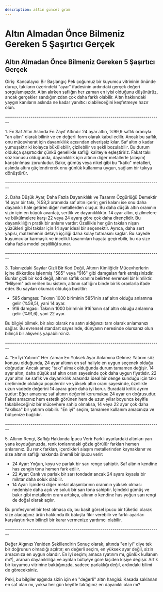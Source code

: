 ```yaml
---
description: altın güncel gram
---
```


# Altın Almadan Önce Bilmeniz Gereken 5 Şaşırtıcı Gerçek

## Altın Almadan Önce Bilmeniz Gereken 5 Şaşırtıcı Gerçek

Giriş: Kancalayıcı Bir Başlangıç Pek çoğumuz bir kuyumcu vitrininin önünde durup, takıların üzerindeki "ayar" ifadesinin ardındaki gerçek değeri sorgulamışızdır. Altın alırken saflığın her zaman en iyisi olduğunu düşünürüz, ancak gerçekler sandığımızdan çok daha farklı olabilir. Altın hakkındaki yaygın kanıların aslında ne kadar yanıltıcı olabileceğini keşfetmeye hazır olun.

\--------------------------------------------------------------------------------

1\. En Saf Altın Aslında En Zayıf Altındır 24 ayar altın, %99,9 saflık oranıyla "arı altın" olarak bilinir ve en değerli form olarak kabul edilir. Ancak bu saflık, onu mücevherat için dayanıklılık açısından elverişsiz kılar. Saf altın o kadar yumuşaktır ki kolayca bükülebilir, çizilebilir ve şekli bozulabilir. Bu durum oldukça şaşırtıcıdır çünkü genellikle saflığı kaliteyle eşleştiririz. Fakat takı söz konusu olduğunda, dayanıklılık için altının diğer metallerle (alaşım) karıştırılması zorunludur. Bakır, gümüş veya nikel gibi bu "katkı" metalleri, aslında altını güçlendirerek onu günlük kullanıma uygun, sağlam bir takıya dönüştürür.

\--------------------------------------------------------------------------------

2\. Daha Düşük Ayar, Daha Fazla Dayanıklılık ve Tasarım Özgürlüğü Demektir 14 ayar bir takı, %58,3 oranında saf altın içerir; geri kalanı ise onu daha dayanıklı hale getiren diğer metallerden oluşur. Bu daha düşük altın oranının sizin için en büyük avantajı, sertlik ve dayanıklılıktır. 14 ayar altın, çizilmelere ve bükülmelere karşı 22 veya 24 ayara göre çok daha dirençlidir. Bu dayanıklılığın pratik bir anlamı vardır: Özellikle her gün takılan nişan yüzükleri gibi takılar için 14 ayar ideal bir seçenektir. Ayrıca, daha sert yapısı, malzemenin detaylı işçiliği daha kolay tutmasını sağlar. Bu sayede kuyumcular karmaşık ve incelikli tasarımları hayata geçirebilir, bu da size daha fazla model çeşitliliği sunar.

\--------------------------------------------------------------------------------

3\. Takınızdaki Sayılar Gizli Bir Kod Değil, Altının Kimliğidir Mücevherlerin içine dikkatlice işlenmiş "585" veya "916" gibi damgaları fark etmişsinizdir. Bunlar gizli bir kod değil, altının saflık oranını belirten evrensel bir kimliktir. "Milyem" adı verilen bu sistem, altının saflığını binde birlik oranlarla ifade eder. Bu sayıları okumak oldukça basittir:

* 585 damgası: Takının 1000 biriminin 585'inin saf altın olduğu anlamına gelir (%58,5), yani 14 ayar.
* 916 damgası: Takının 1000 biriminin 916'sının saf altın olduğu anlamına gelir (%91,6), yani 22 ayar.

Bu bilgiyi bilmek, bir alıcı olarak ne satın aldığınızı tam olarak anlamanızı sağlar. Bu evrensel standart sayesinde, dünyanın neresinde olursanız olun bilinçli bir alışveriş yapabilirsiniz.

\--------------------------------------------------------------------------------

4\. "En İyi Yatırım" Her Zaman En Yüksek Ayar Anlamına Gelmez Yatırım söz konusu olduğunda, 24 ayar altının en saf haliyle en uygun seçenek olduğu doğrudur. Ancak amaç "takı" almak olduğunda durum tamamen değişir. 14 ayar altın, daha düşük saf altın oranı sayesinde çok daha uygun fiyatlıdır. 22 ayar altın ise saflık ve dayanıklılık arasında ideal bir denge sunduğu için takı üretiminde oldukça popülerdir ve yüksek altın oranı sayesinde, özellikle uzun vadede değerini 14 ayara göre daha iyi korur. Buradaki kritik ayrım şudur: Eğer amacınız saf altının değerini korumaksa 24 ayar en doğrusudur. Fakat amacınız hem estetik görünen hem de uzun yıllar boyunca keyifle takabileceğiniz bir mücevhere sahip olmaksa, 14 veya 22 ayar çok daha "akıllıca" bir yatırım olabilir. "En iyi" seçim, tamamen kullanım amacınıza ve bütçenize bağlıdır.

\--------------------------------------------------------------------------------

5\. Altının Rengi, Saflığı Hakkında İpucu Verir Farklı ayarlardaki altınları yan yana koyduğunuzda, renk tonlarındaki gözle görülür farkları hemen anlarsınız. Bu renk farkları, içerdikleri alaşım metallerinden kaynaklanır ve size altının saflığı hakkında önemli bir ipucu verir:

* 24 Ayar: Yoğun, koyu ve parlak bir sarı renge sahiptir. Saf altının kendine has zengin tonu hemen fark edilir.
* 22 Ayar: Canlı ve parlak bir sarı tondadır ancak 24 ayara kıyasla bir miktar daha soluk olabilir.
* 14 Ayar: İçindeki diğer metal alaşımlarının oranının yüksek olması nedeniyle daha açık ve soluk bir sarı tona sahiptir. İçindeki gümüş ve bakır gibi metallerin oranı arttıkça, altının o kendine has yoğun sarı rengi de doğal olarak açılır.

Bu profesyonel bir test olmasa da, bu basit görsel ipucu bir tüketici olarak size alacağınız ürün hakkında ilk bakışta fikir verebilir ve farklı ayarları karşılaştırırken bilinçli bir karar vermenize yardımcı olabilir.

\--------------------------------------------------------------------------------

Değer Algınızı Yeniden Şekillendirin Sonuç olarak, altında "en iyi" diye tek bir doğrunun olmadığı açıktır; en değerli seçim, en yüksek ayar değil, sizin amacınıza en uygun olandır. En iyi seçim; amaca (yatırım mı, günlük kullanım mı?), aranan dayanıklılığa ve ayrılan bütçeye göre kişiden kişiye değişir. Artık bir kuyumcu vitrinine baktığınızda, sadece parlaklığı değil, ardındaki bilimi de göreceksiniz.

Peki, bu bilgiler ışığında sizin için en "değerli" altın hangisi: Kasada saklanan en saf olan mı, yoksa her gün keyifle taktığınız en dayanıklı olan mı?
